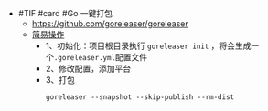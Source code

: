 - #TIF #card #Go 一键打包
	- https://github.com/goreleaser/goreleaser
	- [简易操作](https://www.jianshu.com/p/ac18956b0bc0)
		- 1、初始化：项目根目录执行 `goreleaser init` ，将会生成一个`.goreleaser.yml`配置文件
		- 2、修改配置，添加平台
		- 3、打包
		  ```shell
		  goreleaser --snapshot --skip-publish --rm-dist
		  ```